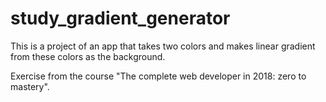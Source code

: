 # study_gradient_generator

This is a project of an app that takes two colors and makes linear gradient from these colors as the background.

Exercise from the course "The complete web developer in 2018: zero to mastery".
